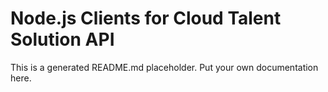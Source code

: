# Node.js Clients for Cloud Talent Solution API
This is a generated README.md placeholder. Put your own documentation here.